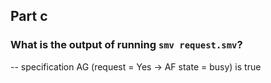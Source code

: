 ## Part c

### What is the output of running `smv request.smv`?

-- specification AG (request = Yes -> AF state = busy)  is true

